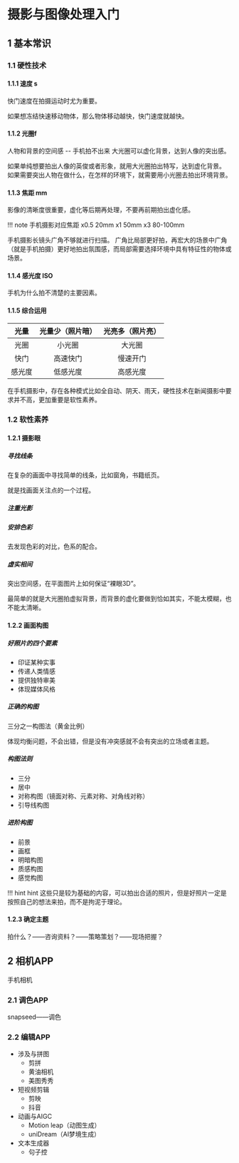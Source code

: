 # 摄影与图像处理入门

## 1 基本常识

### 1.1 硬性技术

#### 1.1.1 速度 s

快门速度在拍摄运动时尤为重要。

如果想冻结快速移动物体，那么物体移动越快，快门速度就越快。

#### 1.1.2 光圈f

人物和背景的空间感 -- 手机拍不出来
大光圈可以虚化背景，达到人像的突出感。

如果单纯想要拍出人像的英俊或者形象，就用大光圈拍出特写，达到虚化背景。
如果需要突出人物在做什么，在怎样的环境下，就需要用小光圈去拍出环境背景。

#### 1.1.3 焦距 mm

影像的清晰度很重要，虚化等后期再处理，不要再前期拍出虚化感。

!!! note 手机摄影对应焦距
	x0.5 20mm
	x1 50mm
	x3 80-100mm

手机摄影长镜头广角不够就进行扫描。
广角比局部更好拍，再宏大的场景中广角（就是手机拍摄）更好地拍出氛围感，而局部需要选择环境中具有特征性的物体或场景。

#### 1.1.4 感光度 ISO

手机为什么拍不清楚的主要因素。

#### 1.1.5 综合运用

|  光量  | 光量少（照片暗） | 光亮多（照片亮） |
| :----: | :--------------: | :--------------: |
|  光圈  |      小光圈      |      大光圈      |
|  快门  |     高速快门     |     慢速开门     |
| 感光度 |     低感光度     |     高感光度     |

在手机摄影中，存在各种模式比如全自动、阴天、雨天，硬性技术在新闻摄影中要求并不高，更加重要是软性素养。

### 1.2 软性素养

#### 1.2.1 摄影眼

##### 寻找线条

在复杂的画面中寻找简单的线条，比如窗角，书籍纸页。

就是找画面关注点的一个过程。

##### 注重光影

##### 安排色彩

去发现色彩的对比，色系的配合。

##### 虚实相间

突出空间感，在平面图片上如何保证“裸眼3D”。

最简单的就是大光圈拍虚拟背景，而背景的虚化要做到恰如其实，不能太模糊，也不能太清晰。

#### 1.2.2 画面构图

##### 好照片的四个要素

+ 印证某种实事
+ 传递人类情感
+ 提供独特审美
+ 体现媒体风格

##### 正确的构图

三分之一构图法（黄金比例）

体现均衡问题，不会出错，但是没有冲突感就不会有突出的立场或者主题。

##### 构图法则

+ 三分
+ 居中
+ 对称构图（镜面对称、元素对称、对角线对称）
+ 引导线构图

##### 进阶构图

+ 前景
+ 画框
+ 明暗构图
+ 质感构图
+ 感觉构图

!!! hint hint
	这些只是较为基础的内容，可以拍出合适的照片，但是好照片一定是按照自己的想法来拍，而不是拘泥于理论。

#### 1.2.3 确定主题

拍什么？——咨询资料？——策略策划？——现场把握？

## 2 相机APP

手机相机

### 2.1 调色APP

snapseed——调色

### 2.2 编辑APP

+ 涉及与拼图
  + 剪拼
  + 黄油相机
  + 美图秀秀
+ 短视频剪辑
  + 剪映
  + 抖音
+ 动画与AIGC
  + Motion leap（动图生成）
  + uniDream（AI梦境生成）
+ 文本生成器
  + 句子控
